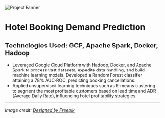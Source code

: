 ![Project Banner]([https://raw.githubusercontent.com/Anmolian/Hotel_Booking_Demand_Prediction/Cloud_Computing.jpg](https://github.com/Anmolian/Hotel_Booking_Demand_Prediction/blob/main/Cloud_Computing.jpg?raw=true))
# Hotel Booking Demand Prediction

## Technologies Used: GCP, Apache Spark, Docker, Hadoop

- Leveraged Google Cloud Platform with Hadoop, Docker, and Apache Spark to process vast datasets, expedite data handling, and build machine learning models. Developed a Random Forest classifier attaining a 78% AUC-ROC, predicting booking cancellations.
- Applied unsupervised learning techniques such as K-means clustering to segment the most profitable customers based on lead time and ADR (Average Daily Rate), influencing hotel profitability strategies.

---

*Image credit: [Designed by Freepik](http://www.freepik.com/)*  
